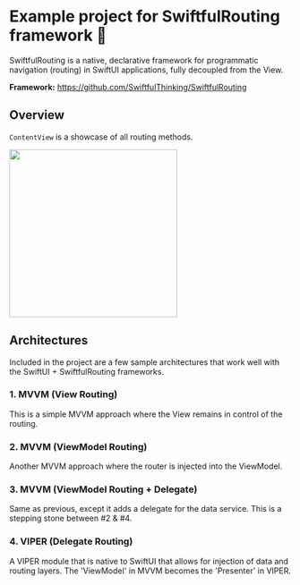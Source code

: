 # Example project for SwiftfulRouting framework 🚀

SwiftfulRouting is a native, declarative framework for programmatic navigation (routing) in SwiftUI applications, fully decoupled from the View.

**Framework:** https://github.com/SwiftfulThinking/SwiftfulRouting

## Overview

`ContentView` is a showcase of all routing methods.

<img src="https://user-images.githubusercontent.com/44950578/215352124-e4f68b93-38fc-4d08-a6e7-fa8489c8fe74.png" width="300">

## Architectures

Included in the project are a few sample architectures that work well with the SwiftUI + SwiftfulRouting frameworks.

### 1. MVVM (View Routing)

This is a simple MVVM approach where the View remains in control of the routing.

### 2. MVVM (ViewModel Routing)

Another MVVM approach where the router is injected into the ViewModel.

### 3. MVVM (ViewModel Routing + Delegate)

Same as previous, except it adds a delegate for the data service. This is a stepping stone between #2 & #4.

### 4. VIPER (Delegate Routing)

A VIPER module that is native to SwiftUI that allows for injection of data and routing layers. The 'ViewModel' in MVVM becomes the 'Presenter' in VIPER. 
